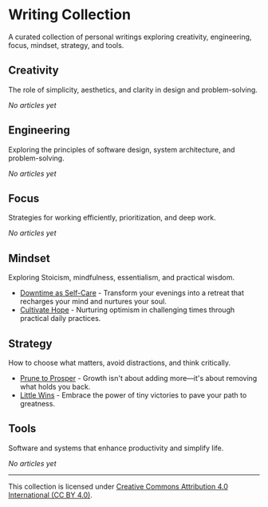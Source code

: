 # Writing Collection

A curated collection of personal writings exploring creativity, engineering, focus, mindset, strategy, and tools.

## Creativity

The role of simplicity, aesthetics, and clarity in design and problem-solving.

*No articles yet*

## Engineering

Exploring the principles of software design, system architecture, and problem-solving.

*No articles yet*

## Focus

Strategies for working efficiently, prioritization, and deep work.

*No articles yet*

## Mindset

Exploring Stoicism, mindfulness, essentialism, and practical wisdom.

- [Downtime as Self-Care](content/mindset/downtime-as-self-care) - Transform your evenings into a retreat that recharges your mind and nurtures your soul.
- [Cultivate Hope](content/mindset/cultivate-hope) - Nurturing optimism in challenging times through practical daily practices.

## Strategy

How to choose what matters, avoid distractions, and think critically.

- [Prune to Prosper](content/strategy/prune-to-prosper) - Growth isn't about adding more—it's about removing what holds you back.
- [Little Wins](content/strategy/tiny-changes) - Embrace the power of tiny victories to pave your path to greatness.

## Tools

Software and systems that enhance productivity and simplify life.

*No articles yet*

---

This collection is licensed under [Creative Commons Attribution 4.0 International (CC BY 4.0)](https://creativecommons.org/licenses/by/4.0/). 